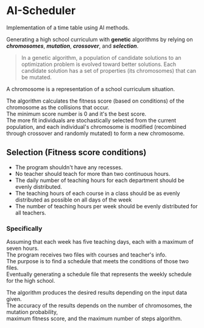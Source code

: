 # AI-Scheduler
Implementation of a time table using AI methods.

Generating a high school curriculum with **genetic** algorithms by relying on 
***chromosomes***, ***mutation***, ***crossover***, and ***selection***.

>In a genetic algorithm, a population of candidate solutions to an optimization problem is evolved toward better solutions. 
>Each candidate solution has a set of properties (its chromosomes) that can be mutated.

A chromosome is a representation of a school curriculum situation.

The algorithm calculates the fitness score (based on conditions) of the chromosome as the collisions that occur.  
The minimum score number is 0 and it's the best score.  
The more fit individuals are stochastically selected from the current population, and each individual's chromosome is modified (recombined through crossover and randomly mutated) to form a new chromosome.


## Selection (Fitness score conditions)

- The program shouldn't have any recesses.
- No teacher should teach for more than two continuous hours.
- The daily number of teaching hours for each department should be evenly distributed.
- The teaching hours of each course in a class should be as evenly distributed as possible on all days of the week
- The number of teaching hours per week should be evenly distributed for all teachers.

### Specifically

Assuming that each week has five teaching days, each with a maximum of seven hours.  
The program receives two files with courses and teacher's info.  
The purpose is to find a schedule that meets the conditions of those two files.  
Eventually generating a schedule file that represents the weekly schedule for the high school.

The algorithm produces the desired results depending on the input data given.  
The accuracy of the results depends on the number of chromosomes, the mutation probability,  
maximum fitness score, and the maximum number of steps algorithm.
